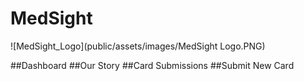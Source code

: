 # MedSight
![MedSight_Logo](public/assets/images/MedSight Logo.PNG)


##Dashboard
##Our Story
##Card Submissions
##Submit New Card